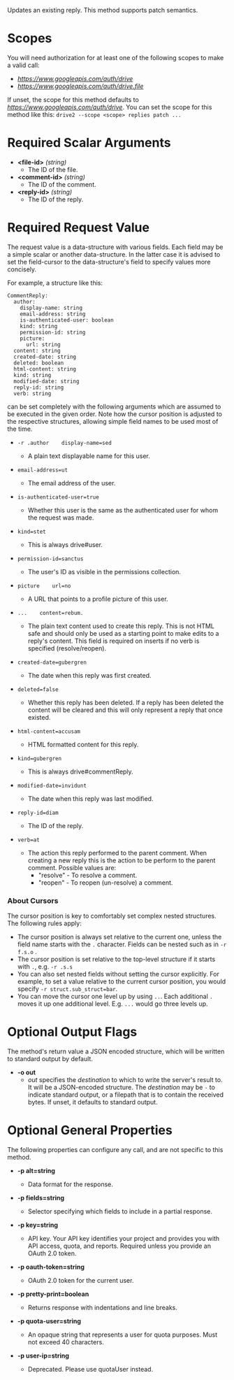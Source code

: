 Updates an existing reply. This method supports patch semantics.
# Scopes

You will need authorization for at least one of the following scopes to make a valid call:

* *https://www.googleapis.com/auth/drive*
* *https://www.googleapis.com/auth/drive.file*

If unset, the scope for this method defaults to *https://www.googleapis.com/auth/drive*.
You can set the scope for this method like this: `drive2 --scope <scope> replies patch ...`
# Required Scalar Arguments
* **&lt;file-id&gt;** *(string)*
    - The ID of the file.
* **&lt;comment-id&gt;** *(string)*
    - The ID of the comment.
* **&lt;reply-id&gt;** *(string)*
    - The ID of the reply.
# Required Request Value

The request value is a data-structure with various fields. Each field may be a simple scalar or another data-structure.
In the latter case it is advised to set the field-cursor to the data-structure's field to specify values more concisely.

For example, a structure like this:
```
CommentReply:
  author:
    display-name: string
    email-address: string
    is-authenticated-user: boolean
    kind: string
    permission-id: string
    picture:
      url: string
  content: string
  created-date: string
  deleted: boolean
  html-content: string
  kind: string
  modified-date: string
  reply-id: string
  verb: string

```

can be set completely with the following arguments which are assumed to be executed in the given order. Note how the cursor position is adjusted to the respective structures, allowing simple field names to be used most of the time.

* `-r .author    display-name=sed`
    - A plain text displayable name for this user.
* `email-address=ut`
    - The email address of the user.
* `is-authenticated-user=true`
    - Whether this user is the same as the authenticated user for whom the request was made.
* `kind=stet`
    - This is always drive#user.
* `permission-id=sanctus`
    - The user&#39;s ID as visible in the permissions collection.
* `picture    url=no`
    - A URL that points to a profile picture of this user.


* `...    content=rebum.`
    - The plain text content used to create this reply. This is not HTML safe and should only be used as a starting point to make edits to a reply&#39;s content. This field is required on inserts if no verb is specified (resolve/reopen).
* `created-date=gubergren`
    - The date when this reply was first created.
* `deleted=false`
    - Whether this reply has been deleted. If a reply has been deleted the content will be cleared and this will only represent a reply that once existed.
* `html-content=accusam`
    - HTML formatted content for this reply.
* `kind=gubergren`
    - This is always drive#commentReply.
* `modified-date=invidunt`
    - The date when this reply was last modified.
* `reply-id=diam`
    - The ID of the reply.
* `verb=at`
    - The action this reply performed to the parent comment. When creating a new reply this is the action to be perform to the parent comment. Possible values are:  
        - &#34;resolve&#34; - To resolve a comment. 
        - &#34;reopen&#34; - To reopen (un-resolve) a comment.


### About Cursors

The cursor position is key to comfortably set complex nested structures. The following rules apply:

* The cursor position is always set relative to the current one, unless the field name starts with the `.` character. Fields can be nested such as in `-r f.s.o` .
* The cursor position is set relative to the top-level structure if it starts with `.`, e.g. `-r .s.s`
* You can also set nested fields without setting the cursor explicitly. For example, to set a value relative to the current cursor position, you would specify `-r struct.sub_struct=bar`.
* You can move the cursor one level up by using `..`. Each additional `.` moves it up one additional level. E.g. `...` would go three levels up.


# Optional Output Flags

The method's return value a JSON encoded structure, which will be written to standard output by default.

* **-o out**
    - *out* specifies the *destination* to which to write the server's result to.
      It will be a JSON-encoded structure.
      The *destination* may be `-` to indicate standard output, or a filepath that is to contain the received bytes.
      If unset, it defaults to standard output.
# Optional General Properties

The following properties can configure any call, and are not specific to this method.

* **-p alt=string**
    - Data format for the response.

* **-p fields=string**
    - Selector specifying which fields to include in a partial response.

* **-p key=string**
    - API key. Your API key identifies your project and provides you with API access, quota, and reports. Required unless you provide an OAuth 2.0 token.

* **-p oauth-token=string**
    - OAuth 2.0 token for the current user.

* **-p pretty-print=boolean**
    - Returns response with indentations and line breaks.

* **-p quota-user=string**
    - An opaque string that represents a user for quota purposes. Must not exceed 40 characters.

* **-p user-ip=string**
    - Deprecated. Please use quotaUser instead.

